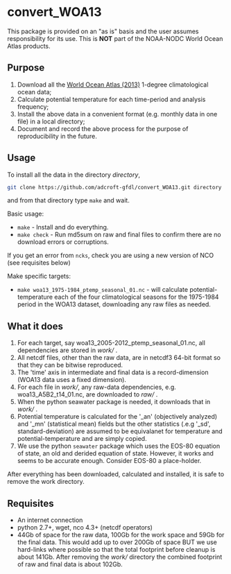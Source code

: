 # convert_WOA13

This package is provided on an "as is" basis and the user assumes responsibility for its use.  This is **NOT** part of the NOAA-NODC World Ocean Atlas products.

## Purpose

1. Download all the [World Ocean Atlas (2013)](https://www.nodc.noaa.gov/OC5/woa13/) 1-degree climatological ocean data;
1. Calculate potential temperature for each time-period and analysis frequency;
1. Install the above data in a convenient format (e.g. monthly data in one file) in a local directory;
1. Document and record the above process for the purpose of reproducibility in the future.

## Usage

To install all the data in the directory *directory*, 
```bash
git clone https://github.com/adcroft-gfdl/convert_WOA13.git directory
```
and from that directory type `make` and wait.

Basic usage:
- `make`       - Install and do everything.
- `make check` - Run md5sum on raw and final files to confirm there are no download errors or corruptions.

If you get an error from `ncks`, check you are using a new version of NCO (see requisites below)

Make specific targets:
- `make woa13_1975-1984_ptemp_seasonal_01.nc` - will calculate potential-temperature each of the four climatological seasons for the 1975-1984 period in the WOA13 dataset, downloading any raw files as needed.

## What it does

1. For each target, say woa13_2005-2012_ptemp_seasonal_01.nc, all dependencies are stored in *work/* .
1. All netcdf files, other than the raw data, are in netcdf3 64-bit format so that they can be bitwise reproduced.
1. The 'time' axis in intermediate and final data is a record-dimension (WOA13 data uses a fixed dimension).
1. For each file in *work/*, any raw-data dependencies, e.g. woa13_A5B2_t14_01.nc, are downloaded to *raw/* .
1. When the python seawater package is needed, it downloads that in *work/* .
1. Potential temperature is calculated for the '_an' (objectively analyzed) and '_mn' (statistical mean) fields but the other statistics (.e.g '_sd', standard-deviation) are assumed to be equivalanet for temperature and potential-temperature and are simply copied.
1. We use the python `seawater` package which uses the EOS-80 equation of state, an old and derided equation of state. However, it works and seems to be accurate enough. Consider EOS-80 a place-holder.

After everything has been downloaded, calculated and installed, it is safe to remove the work directory.

## Requisites

- An internet connection
- python 2.7+, wget, nco 4.3+ (netcdf operators)
- 44Gb of space for the raw data, 100Gb for the work space and 59Gb for the final data. This would add up to over 200Gb of space BUT we use hard-links where possible so that the total footprint before cleanup is about 141Gb. After removing the *work/* directory the combined footprint of raw and final data is about 102Gb.
